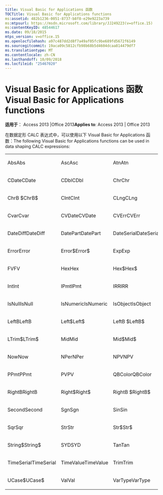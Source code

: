 ```yaml
---
title: Visual Basic for Applications 函数
TOCTitle: Visual Basic for Applications functions
ms:assetid: 482b1236-0051-8737-b8f8-e29e9223a739
ms:mtpsurl: https://msdn.microsoft.com/library/JJ249223(v=office.15)
ms:contentKeyID: 48544617
ms.date: 09/18/2015
mtps_version: v=office.15
ms.openlocfilehash: a97c487dd2d8f7a49af05fc9be689fd5672f6149
ms.sourcegitcommit: 19aca09c5812cfb98b68b5d4604dcaa814479df7
ms.translationtype: MT
ms.contentlocale: zh-CN
ms.lasthandoff: 10/09/2018
ms.locfileid: "25467020"
---
```

# <a name="visual-basic-for-applications-functions"></a><span data-ttu-id="3942f-102">Visual Basic for Applications 函数</span><span class="sxs-lookup"><span data-stu-id="3942f-102">Visual Basic for Applications functions</span></span>


<span data-ttu-id="3942f-103">**适用于**： Access 2013 |Office 2013</span><span class="sxs-lookup"><span data-stu-id="3942f-103">**Applies to**: Access 2013 | Office 2013</span></span>

<span data-ttu-id="3942f-104">在数据定形 CALC 表达式中，可以使用以下 Visual Basic for Applications 函数：</span><span class="sxs-lookup"><span data-stu-id="3942f-104">The following Visual Basic for Applications functions can be used in data shaping CALC expressions:</span></span>

<table style="width:100%;">
<colgroup>
<col style="width: 16%" />
<col style="width: 16%" />
<col style="width: 16%" />
<col style="width: 16%" />
<col style="width: 16%" />
<col style="width: 16%" />
</colgroup>
<tbody>
<tr class="odd">
<td><p><span data-ttu-id="3942f-105">Abs</span><span class="sxs-lookup"><span data-stu-id="3942f-105">Abs</span></span></p></td>
<td><p><span data-ttu-id="3942f-106">Asc</span><span class="sxs-lookup"><span data-stu-id="3942f-106">Asc</span></span></p></td>
<td><p><span data-ttu-id="3942f-107">Atn</span><span class="sxs-lookup"><span data-stu-id="3942f-107">Atn</span></span></p></td>
<td><p><span data-ttu-id="3942f-108">CBool</span><span class="sxs-lookup"><span data-stu-id="3942f-108">CBool</span></span></p></td>
<td><p><span data-ttu-id="3942f-109">CByte</span><span class="sxs-lookup"><span data-stu-id="3942f-109">CByte</span></span></p></td>
<td><p><span data-ttu-id="3942f-110">CCur</span><span class="sxs-lookup"><span data-stu-id="3942f-110">CCur</span></span></p></td>
</tr>
<tr class="even">
<td><p><span data-ttu-id="3942f-111">CDate</span><span class="sxs-lookup"><span data-stu-id="3942f-111">CDate</span></span></p></td>
<td><p><span data-ttu-id="3942f-112">CDbl</span><span class="sxs-lookup"><span data-stu-id="3942f-112">CDbl</span></span></p></td>
<td><p><span data-ttu-id="3942f-113">Chr</span><span class="sxs-lookup"><span data-stu-id="3942f-113">Chr</span></span></p></td>
<td><p><span data-ttu-id="3942f-114">ChrB</span><span class="sxs-lookup"><span data-stu-id="3942f-114">ChrB</span></span></p></td>
<td><p><span data-ttu-id="3942f-115">ChrW</span><span class="sxs-lookup"><span data-stu-id="3942f-115">ChrW</span></span></p></td>
<td><p><span data-ttu-id="3942f-116">Chr$</span><span class="sxs-lookup"><span data-stu-id="3942f-116">Chr$</span></span></p></td>
</tr>
<tr class="odd">
<td><p><span data-ttu-id="3942f-117">ChrB $</span><span class="sxs-lookup"><span data-stu-id="3942f-117">ChrB$</span></span></p></td>
<td><p><span data-ttu-id="3942f-118">CInt</span><span class="sxs-lookup"><span data-stu-id="3942f-118">CInt</span></span></p></td>
<td><p><span data-ttu-id="3942f-119">CLng</span><span class="sxs-lookup"><span data-stu-id="3942f-119">CLng</span></span></p></td>
<td><p><span data-ttu-id="3942f-120">Cos</span><span class="sxs-lookup"><span data-stu-id="3942f-120">Cos</span></span></p></td>
<td><p><span data-ttu-id="3942f-121">CSng</span><span class="sxs-lookup"><span data-stu-id="3942f-121">CSng</span></span></p></td>
<td><p><span data-ttu-id="3942f-122">CStr</span><span class="sxs-lookup"><span data-stu-id="3942f-122">CStr</span></span></p></td>
</tr>
<tr class="even">
<td><p><span data-ttu-id="3942f-123">Cvar</span><span class="sxs-lookup"><span data-stu-id="3942f-123">Cvar</span></span></p></td>
<td><p><span data-ttu-id="3942f-124">CVDate</span><span class="sxs-lookup"><span data-stu-id="3942f-124">CVDate</span></span></p></td>
<td><p><span data-ttu-id="3942f-125">CVErr</span><span class="sxs-lookup"><span data-stu-id="3942f-125">CVErr</span></span></p></td>
<td><p><span data-ttu-id="3942f-126">Date</span><span class="sxs-lookup"><span data-stu-id="3942f-126">Date</span></span></p></td>
<td><p><span data-ttu-id="3942f-127">Date$</span><span class="sxs-lookup"><span data-stu-id="3942f-127">Date$</span></span></p></td>
<td><p><span data-ttu-id="3942f-128">DateAdd</span><span class="sxs-lookup"><span data-stu-id="3942f-128">DateAdd</span></span></p></td>
</tr>
<tr class="odd">
<td><p><span data-ttu-id="3942f-129">DateDiff</span><span class="sxs-lookup"><span data-stu-id="3942f-129">DateDiff</span></span></p></td>
<td><p><span data-ttu-id="3942f-130">DatePart</span><span class="sxs-lookup"><span data-stu-id="3942f-130">DatePart</span></span></p></td>
<td><p><span data-ttu-id="3942f-131">DateSerial</span><span class="sxs-lookup"><span data-stu-id="3942f-131">DateSerial</span></span></p></td>
<td><p><span data-ttu-id="3942f-132">DateValue</span><span class="sxs-lookup"><span data-stu-id="3942f-132">DateValue</span></span></p></td>
<td><p><span data-ttu-id="3942f-133">Day</span><span class="sxs-lookup"><span data-stu-id="3942f-133">Day</span></span></p></td>
<td><p><span data-ttu-id="3942f-134">DDB</span><span class="sxs-lookup"><span data-stu-id="3942f-134">DDB</span></span></p></td>
</tr>
<tr class="even">
<td><p><span data-ttu-id="3942f-135">Error</span><span class="sxs-lookup"><span data-stu-id="3942f-135">Error</span></span></p></td>
<td><p><span data-ttu-id="3942f-136">Error$</span><span class="sxs-lookup"><span data-stu-id="3942f-136">Error$</span></span></p></td>
<td><p><span data-ttu-id="3942f-137">Exp</span><span class="sxs-lookup"><span data-stu-id="3942f-137">Exp</span></span></p></td>
<td><p><span data-ttu-id="3942f-138">Fix</span><span class="sxs-lookup"><span data-stu-id="3942f-138">Fix</span></span></p></td>
<td><p><span data-ttu-id="3942f-139">Format</span><span class="sxs-lookup"><span data-stu-id="3942f-139">Format</span></span></p></td>
<td><p><span data-ttu-id="3942f-140">Format$</span><span class="sxs-lookup"><span data-stu-id="3942f-140">Format$</span></span></p></td>
</tr>
<tr class="odd">
<td><p><span data-ttu-id="3942f-141">FV</span><span class="sxs-lookup"><span data-stu-id="3942f-141">FV</span></span></p></td>
<td><p><span data-ttu-id="3942f-142">Hex</span><span class="sxs-lookup"><span data-stu-id="3942f-142">Hex</span></span></p></td>
<td><p><span data-ttu-id="3942f-143">Hex$</span><span class="sxs-lookup"><span data-stu-id="3942f-143">Hex$</span></span></p></td>
<td><p><span data-ttu-id="3942f-144">Hour</span><span class="sxs-lookup"><span data-stu-id="3942f-144">Hour</span></span></p></td>
<td><p><span data-ttu-id="3942f-145">IIF</span><span class="sxs-lookup"><span data-stu-id="3942f-145">IIF</span></span></p></td>
<td><p><span data-ttu-id="3942f-146">InStr</span><span class="sxs-lookup"><span data-stu-id="3942f-146">InStr</span></span></p></td>
</tr>
<tr class="even">
<td><p><span data-ttu-id="3942f-147">Int</span><span class="sxs-lookup"><span data-stu-id="3942f-147">Int</span></span></p></td>
<td><p><span data-ttu-id="3942f-148">IPmt</span><span class="sxs-lookup"><span data-stu-id="3942f-148">IPmt</span></span></p></td>
<td><p><span data-ttu-id="3942f-149">IRR</span><span class="sxs-lookup"><span data-stu-id="3942f-149">IRR</span></span></p></td>
<td><p><span data-ttu-id="3942f-150">IsDate</span><span class="sxs-lookup"><span data-stu-id="3942f-150">IsDate</span></span></p></td>
<td><p><span data-ttu-id="3942f-151">IsEmpty</span><span class="sxs-lookup"><span data-stu-id="3942f-151">IsEmpty</span></span></p></td>
<td><p><span data-ttu-id="3942f-152">IsError</span><span class="sxs-lookup"><span data-stu-id="3942f-152">IsError</span></span></p></td>
</tr>
<tr class="odd">
<td><p><span data-ttu-id="3942f-153">IsNull</span><span class="sxs-lookup"><span data-stu-id="3942f-153">IsNull</span></span></p></td>
<td><p><span data-ttu-id="3942f-154">IsNumeric</span><span class="sxs-lookup"><span data-stu-id="3942f-154">IsNumeric</span></span></p></td>
<td><p><span data-ttu-id="3942f-155">IsObject</span><span class="sxs-lookup"><span data-stu-id="3942f-155">IsObject</span></span></p></td>
<td><p><span data-ttu-id="3942f-156">LCase</span><span class="sxs-lookup"><span data-stu-id="3942f-156">LCase</span></span></p></td>
<td><p><span data-ttu-id="3942f-157">LCase$</span><span class="sxs-lookup"><span data-stu-id="3942f-157">LCase$</span></span></p></td>
<td><p><span data-ttu-id="3942f-158">Left</span><span class="sxs-lookup"><span data-stu-id="3942f-158">Left</span></span></p></td>
</tr>
<tr class="even">
<td><p><span data-ttu-id="3942f-159">LeftB</span><span class="sxs-lookup"><span data-stu-id="3942f-159">LeftB</span></span></p></td>
<td><p><span data-ttu-id="3942f-160">Left$</span><span class="sxs-lookup"><span data-stu-id="3942f-160">Left$</span></span></p></td>
<td><p><span data-ttu-id="3942f-161">LeftB $</span><span class="sxs-lookup"><span data-stu-id="3942f-161">LeftB$</span></span></p></td>
<td><p><span data-ttu-id="3942f-162">Len</span><span class="sxs-lookup"><span data-stu-id="3942f-162">Len</span></span></p></td>
<td><p><span data-ttu-id="3942f-163">Log</span><span class="sxs-lookup"><span data-stu-id="3942f-163">Log</span></span></p></td>
<td><p><span data-ttu-id="3942f-164">LTrim</span><span class="sxs-lookup"><span data-stu-id="3942f-164">LTrim</span></span></p></td>
</tr>
<tr class="odd">
<td><p><span data-ttu-id="3942f-165">LTrim$</span><span class="sxs-lookup"><span data-stu-id="3942f-165">LTrim$</span></span></p></td>
<td><p><span data-ttu-id="3942f-166">Mid</span><span class="sxs-lookup"><span data-stu-id="3942f-166">Mid</span></span></p></td>
<td><p><span data-ttu-id="3942f-167">Mid$</span><span class="sxs-lookup"><span data-stu-id="3942f-167">Mid$</span></span></p></td>
<td><p><span data-ttu-id="3942f-168">Minute</span><span class="sxs-lookup"><span data-stu-id="3942f-168">Minute</span></span></p></td>
<td><p><span data-ttu-id="3942f-169">MIRR</span><span class="sxs-lookup"><span data-stu-id="3942f-169">MIRR</span></span></p></td>
<td><p><span data-ttu-id="3942f-170">Month</span><span class="sxs-lookup"><span data-stu-id="3942f-170">Month</span></span></p></td>
</tr>
<tr class="even">
<td><p><span data-ttu-id="3942f-171">Now</span><span class="sxs-lookup"><span data-stu-id="3942f-171">Now</span></span></p></td>
<td><p><span data-ttu-id="3942f-172">NPer</span><span class="sxs-lookup"><span data-stu-id="3942f-172">NPer</span></span></p></td>
<td><p><span data-ttu-id="3942f-173">NPV</span><span class="sxs-lookup"><span data-stu-id="3942f-173">NPV</span></span></p></td>
<td><p><span data-ttu-id="3942f-174">Oct</span><span class="sxs-lookup"><span data-stu-id="3942f-174">Oct</span></span></p></td>
<td><p><span data-ttu-id="3942f-175">Oct$</span><span class="sxs-lookup"><span data-stu-id="3942f-175">Oct$</span></span></p></td>
<td><p><span data-ttu-id="3942f-176">Pmt</span><span class="sxs-lookup"><span data-stu-id="3942f-176">Pmt</span></span></p></td>
</tr>
<tr class="odd">
<td><p><span data-ttu-id="3942f-177">PPmt</span><span class="sxs-lookup"><span data-stu-id="3942f-177">PPmt</span></span></p></td>
<td><p><span data-ttu-id="3942f-178">PV</span><span class="sxs-lookup"><span data-stu-id="3942f-178">PV</span></span></p></td>
<td><p><span data-ttu-id="3942f-179">QBColor</span><span class="sxs-lookup"><span data-stu-id="3942f-179">QBColor</span></span></p></td>
<td><p><span data-ttu-id="3942f-180">Rate</span><span class="sxs-lookup"><span data-stu-id="3942f-180">Rate</span></span></p></td>
<td><p><span data-ttu-id="3942f-181">RGB</span><span class="sxs-lookup"><span data-stu-id="3942f-181">RGB</span></span></p></td>
<td><p><span data-ttu-id="3942f-182">Right</span><span class="sxs-lookup"><span data-stu-id="3942f-182">Right</span></span></p></td>
</tr>
<tr class="even">
<td><p><span data-ttu-id="3942f-183">RightB</span><span class="sxs-lookup"><span data-stu-id="3942f-183">RightB</span></span></p></td>
<td><p><span data-ttu-id="3942f-184">Right$</span><span class="sxs-lookup"><span data-stu-id="3942f-184">Right$</span></span></p></td>
<td><p><span data-ttu-id="3942f-185">RightB $</span><span class="sxs-lookup"><span data-stu-id="3942f-185">RightB$</span></span></p></td>
<td><p><span data-ttu-id="3942f-186">Rnd</span><span class="sxs-lookup"><span data-stu-id="3942f-186">Rnd</span></span></p></td>
<td><p><span data-ttu-id="3942f-187">RTrim</span><span class="sxs-lookup"><span data-stu-id="3942f-187">RTrim</span></span></p></td>
<td><p><span data-ttu-id="3942f-188">RTrim$</span><span class="sxs-lookup"><span data-stu-id="3942f-188">RTrim$</span></span></p></td>
</tr>
<tr class="odd">
<td><p><span data-ttu-id="3942f-189">Second</span><span class="sxs-lookup"><span data-stu-id="3942f-189">Second</span></span></p></td>
<td><p><span data-ttu-id="3942f-190">Sgn</span><span class="sxs-lookup"><span data-stu-id="3942f-190">Sgn</span></span></p></td>
<td><p><span data-ttu-id="3942f-191">Sin</span><span class="sxs-lookup"><span data-stu-id="3942f-191">Sin</span></span></p></td>
<td><p><span data-ttu-id="3942f-192">SLN</span><span class="sxs-lookup"><span data-stu-id="3942f-192">SLN</span></span></p></td>
<td><p><span data-ttu-id="3942f-193">Space</span><span class="sxs-lookup"><span data-stu-id="3942f-193">Space</span></span></p></td>
<td><p><span data-ttu-id="3942f-194">Space$</span><span class="sxs-lookup"><span data-stu-id="3942f-194">Space$</span></span></p></td>
</tr>
<tr class="even">
<td><p><span data-ttu-id="3942f-195">Sqr</span><span class="sxs-lookup"><span data-stu-id="3942f-195">Sqr</span></span></p></td>
<td><p><span data-ttu-id="3942f-196">Str</span><span class="sxs-lookup"><span data-stu-id="3942f-196">Str</span></span></p></td>
<td><p><span data-ttu-id="3942f-197">Str$</span><span class="sxs-lookup"><span data-stu-id="3942f-197">Str$</span></span></p></td>
<td><p><span data-ttu-id="3942f-198">StrComp</span><span class="sxs-lookup"><span data-stu-id="3942f-198">StrComp</span></span></p></td>
<td><p><span data-ttu-id="3942f-199">StrConv</span><span class="sxs-lookup"><span data-stu-id="3942f-199">StrConv</span></span></p></td>
<td><p><span data-ttu-id="3942f-200">String</span><span class="sxs-lookup"><span data-stu-id="3942f-200">String</span></span></p></td>
</tr>
<tr class="odd">
<td><p><span data-ttu-id="3942f-201">String$</span><span class="sxs-lookup"><span data-stu-id="3942f-201">String$</span></span></p></td>
<td><p><span data-ttu-id="3942f-202">SYD</span><span class="sxs-lookup"><span data-stu-id="3942f-202">SYD</span></span></p></td>
<td><p><span data-ttu-id="3942f-203">Tan</span><span class="sxs-lookup"><span data-stu-id="3942f-203">Tan</span></span></p></td>
<td><p><span data-ttu-id="3942f-204">Time</span><span class="sxs-lookup"><span data-stu-id="3942f-204">Time</span></span></p></td>
<td><p><span data-ttu-id="3942f-205">Time$</span><span class="sxs-lookup"><span data-stu-id="3942f-205">Time$</span></span></p></td>
<td><p><span data-ttu-id="3942f-206">Timer</span><span class="sxs-lookup"><span data-stu-id="3942f-206">Timer</span></span></p></td>
</tr>
<tr class="even">
<td><p><span data-ttu-id="3942f-207">TimeSerial</span><span class="sxs-lookup"><span data-stu-id="3942f-207">TimeSerial</span></span></p></td>
<td><p><span data-ttu-id="3942f-208">TimeValue</span><span class="sxs-lookup"><span data-stu-id="3942f-208">TimeValue</span></span></p></td>
<td><p><span data-ttu-id="3942f-209">Trim</span><span class="sxs-lookup"><span data-stu-id="3942f-209">Trim</span></span></p></td>
<td><p><span data-ttu-id="3942f-210">Trim$</span><span class="sxs-lookup"><span data-stu-id="3942f-210">Trim$</span></span></p></td>
<td><p><span data-ttu-id="3942f-211">TypeName</span><span class="sxs-lookup"><span data-stu-id="3942f-211">TypeName</span></span></p></td>
<td><p><span data-ttu-id="3942f-212">UCase</span><span class="sxs-lookup"><span data-stu-id="3942f-212">UCase</span></span></p></td>
</tr>
<tr class="odd">
<td><p><span data-ttu-id="3942f-213">UCase$</span><span class="sxs-lookup"><span data-stu-id="3942f-213">UCase$</span></span></p></td>
<td><p><span data-ttu-id="3942f-214">Val</span><span class="sxs-lookup"><span data-stu-id="3942f-214">Val</span></span></p></td>
<td><p><span data-ttu-id="3942f-215">VarType</span><span class="sxs-lookup"><span data-stu-id="3942f-215">VarType</span></span></p></td>
<td><p><span data-ttu-id="3942f-216">Weekday</span><span class="sxs-lookup"><span data-stu-id="3942f-216">Weekday</span></span></p></td>
<td><p><span data-ttu-id="3942f-217">Year</span><span class="sxs-lookup"><span data-stu-id="3942f-217">Year</span></span></p></td>
<td><p><br />
</p></td>
</tr>
</tbody>
</table>

